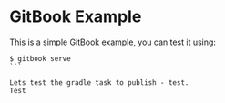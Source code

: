 GitBook Example
=======

This is a simple GitBook example, you can test it using:

````
$ gitbook serve
```

Lets test the gradle task to publish - test.
Test
